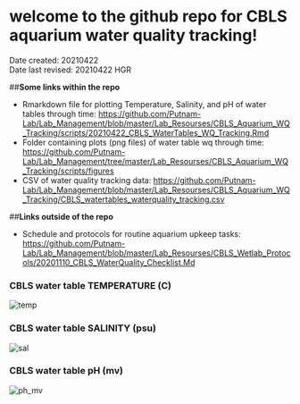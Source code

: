 
# welcome to the github repo for CBLS aquarium water quality tracking!

Date created: 20210422  
Date last revised: 20210422 HGR

##**Some links within the repo**
- Rmarkdown file for plotting Temperature, Salinity, and pH of water tables through time: https://github.com/Putnam-Lab/Lab_Management/blob/master/Lab_Resourses/CBLS_Aquarium_WQ_Tracking/scripts/20210422_CBLS_WaterTables_WQ_Tracking.Rmd
- Folder containing plots (png files) of water table wq through time: https://github.com/Putnam-Lab/Lab_Management/tree/master/Lab_Resourses/CBLS_Aquarium_WQ_Tracking/scripts/figures
- CSV of water quality tracking data: https://github.com/Putnam-Lab/Lab_Management/blob/master/Lab_Resourses/CBLS_Aquarium_WQ_Tracking/CBLS_watertables_waterquality_tracking.csv

##**Links outside of the repo**
- Schedule and protocols for routine aquarium upkeep tasks: https://github.com/Putnam-Lab/Lab_Management/blob/master/Lab_Resourses/CBLS_Wetlab_Protocols/20201110_CBLS_WaterQuality_Checklist.Md

### CBLS water table TEMPERATURE (C)
![temp](https://github.com/Putnam-Lab/Lab_Management/blob/master/Lab_Resourses/CBLS_Aquarium_WQ_Tracking/scripts/figures/water_tables_TEMP.png)

### CBLS water table SALINITY (psu)
![sal](https://github.com/Putnam-Lab/Lab_Management/blob/master/Lab_Resourses/CBLS_Aquarium_WQ_Tracking/scripts/figures/water_tables_SALINITY.png)

### CBLS water table pH (mv)
![ph_mv](https://github.com/Putnam-Lab/Lab_Management/blob/master/Lab_Resourses/CBLS_Aquarium_WQ_Tracking/scripts/figures/water_tables_pH_MV.png)
